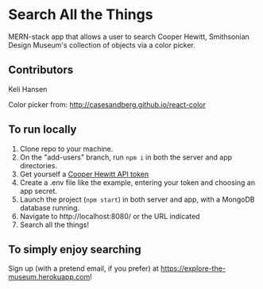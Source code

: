 # Search All the Things

MERN-stack app that allows a user to search Cooper Hewitt, Smithsonian Design Museum's collection of objects via a color picker.

## Contributors
Keli Hansen

Color picker from: http://casesandberg.github.io/react-color

## To run locally
1. Clone repo to your machine.
1. On the "add-users" branch, run ```npm i``` in both the server and app directories. 
1. Get yourself a [Cooper Hewitt API token](https://collection.cooperhewitt.org/api/oauth2/authenticate/like-magic/)
1. Create a .env file like the example, entering your token and choosing an app secret.
1. Launch the project (```npm start```) in both server and app, with a MongoDB database running.
1. Navigate to http://localhost:8080/ or the URL indicated
1. Search all the things!

## To simply enjoy searching
Sign up (with a pretend email, if you prefer) at https://explore-the-museum.herokuapp.com!
